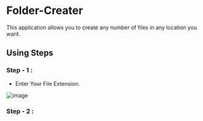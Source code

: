 # Folder-Creater

  This application allows you to create any number of files in any location you want.

## Using Steps

### Step - 1 : 
  * Enter Your File Extension.
  
  ![image](https://github.com/TheFlors/Folder-Creater/assets/120198325/09cd2ffc-48ed-4f06-a55d-4c39e11ea992)

### Step - 2 : 
  
  

